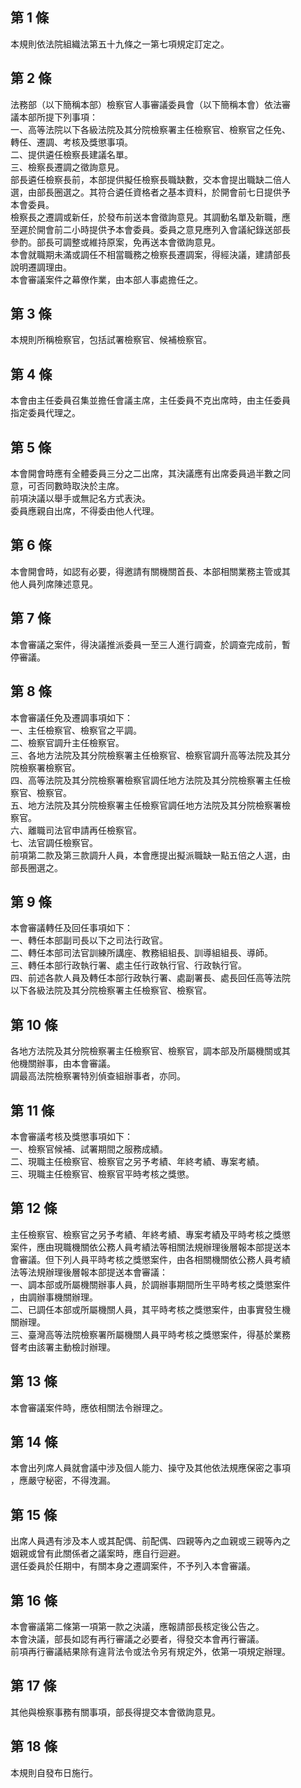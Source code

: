 第 1 條
-------
本規則依法院組織法第五十九條之一第七項規定訂定之。

第 2 條
-------
法務部（以下簡稱本部）檢察官人事審議委員會（以下簡稱本會）依法審  
議本部所提下列事項：  
一、高等法院以下各級法院及其分院檢察署主任檢察官、檢察官之任免、  
    轉任、遷調、考核及獎懲事項。  
二、提供遴任檢察長建議名單。  
三、檢察長遷調之徵詢意見。  
部長遴任檢察長前，本部提供擬任檢察長職缺數，交本會提出職缺二倍人  
選，由部長圈選之。其符合遴任資格者之基本資料，於開會前七日提供予  
本會委員。  
檢察長之遷調或新任，於發布前送本會徵詢意見。其調動名單及新職，應  
至遲於開會前二小時提供予本會委員。委員之意見應列入會議紀錄送部長  
參酌。部長可調整或維持原案，免再送本會徵詢意見。  
本會就職期未滿或調任不相當職務之檢察長遷調案，得經決議，建請部長  
說明遷調理由。  
本會審議案件之幕僚作業，由本部人事處擔任之。

第 3 條
-------
本規則所稱檢察官，包括試署檢察官、候補檢察官。

第 4 條
-------
本會由主任委員召集並擔任會議主席，主任委員不克出席時，由主任委員  
指定委員代理之。

第 5 條
-------
本會開會時應有全體委員三分之二出席，其決議應有出席委員過半數之同  
意，可否同數時取決於主席。  
前項決議以舉手或無記名方式表決。  
委員應親自出席，不得委由他人代理。

第 6 條
-------
本會開會時，如認有必要，得邀請有關機關首長、本部相關業務主管或其  
他人員列席陳述意見。

第 7 條
-------
本會審議之案件，得決議推派委員一至三人進行調查，於調查完成前，暫  
停審議。

第 8 條
-------
本會審議任免及遷調事項如下：  
一、主任檢察官、檢察官之平調。  
二、檢察官調升主任檢察官。  
三、各地方法院及其分院檢察署主任檢察官、檢察官調升高等法院及其分  
    院檢察署檢察官。  
四、高等法院及其分院檢察署檢察官調任地方法院及其分院檢察署主任檢  
    察官、檢察官。  
五、地方法院及其分院檢察署主任檢察官調任地方法院及其分院檢察署檢  
    察官。  
六、離職司法官申請再任檢察官。  
七、法官調任檢察官。  
前項第二款及第三款調升人員，本會應提出擬派職缺一點五倍之人選，由  
部長圈選之。

第 9 條
-------
本會審議轉任及回任事項如下：  
一、轉任本部副司長以下之司法行政官。  
二、轉任本部司法官訓練所講座、教務組組長、訓導組組長、導師。  
三、轉任本部行政執行署、處主任行政執行官、行政執行官。  
四、前述各款人員及轉任本部行政執行署、處副署長、處長回任高等法院  
    以下各級法院及其分院檢察署主任檢察官、檢察官。

第 10 條
--------
各地方法院及其分院檢察署主任檢察官、檢察官，調本部及所屬機關或其  
他機關辦事，由本會審議。  
調最高法院檢察署特別偵查組辦事者，亦同。

第 11 條
--------
本會審議考核及獎懲事項如下：  
一、檢察官候補、試署期間之服務成績。  
二、現職主任檢察官、檢察官之另予考績、年終考績、專案考績。  
三、現職主任檢察官、檢察官平時考核之獎懲。

第 12 條
--------
主任檢察官、檢察官之另予考績、年終考績、專案考績及平時考核之獎懲  
案件，應由現職機關依公務人員考績法等相關法規辦理後層報本部提送本  
會審議。但下列人員平時考核之獎懲案件，由各相關機關依公務人員考績  
法等法規辦理後層報本部提送本會審議：  
一、調本部或所屬機關辦事人員，於調辦事期間所生平時考核之獎懲案件  
    ，由調辦事機關辦理。  
二、已調任本部或所屬機關人員，其平時考核之獎懲案件，由事實發生機  
    關辦理。  
三、臺灣高等法院檢察署所屬機關人員平時考核之獎懲案件，得基於業務  
    督考由該署主動檢討辦理。

第 13 條
--------
本會審議案件時，應依相關法令辦理之。

第 14 條
--------
本會出列席人員就會議中涉及個人能力、操守及其他依法規應保密之事項  
，應嚴守秘密，不得洩漏。

第 15 條
--------
出席人員遇有涉及本人或其配偶、前配偶、四親等內之血親或三親等內之  
姻親或曾有此關係者之議案時，應自行迴避。  
選任委員於任期中，有關本身之遷調案件，不予列入本會審議。

第 16 條
--------
本會審議第二條第一項第一款之決議，應報請部長核定後公告之。  
本會決議，部長如認有再行審議之必要者，得發交本會再行審議。  
前項再行審議結果除有違背法令或法令另有規定外，依第一項規定辦理。

第 17 條
--------
其他與檢察事務有關事項，部長得提交本會徵詢意見。

第 18 條
--------
本規則自發布日施行。

